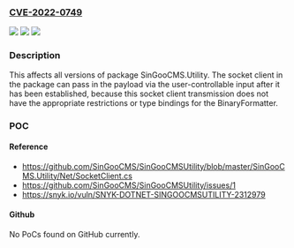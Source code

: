 ### [CVE-2022-0749](https://cve.mitre.org/cgi-bin/cvename.cgi?name=CVE-2022-0749)
![](https://img.shields.io/static/v1?label=Product&message=SinGooCMS.Utility&color=blue)
![](https://img.shields.io/static/v1?label=Version&message=%3E%3D%200%20&color=brighgreen)
![](https://img.shields.io/static/v1?label=Vulnerability&message=Deserialization%20of%20Untrusted%20Data&color=brighgreen)

### Description

This affects all versions of package SinGooCMS.Utility. The socket client in the package can pass in the payload via the user-controllable input after it has been established, because this socket client transmission does not have the appropriate restrictions or type bindings for the BinaryFormatter.

### POC

#### Reference
- https://github.com/SinGooCMS/SinGooCMSUtility/blob/master/SinGooCMS.Utility/Net/SocketClient.cs
- https://github.com/SinGooCMS/SinGooCMSUtility/issues/1
- https://snyk.io/vuln/SNYK-DOTNET-SINGOOCMSUTILITY-2312979

#### Github
No PoCs found on GitHub currently.

